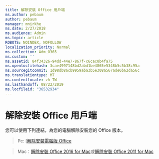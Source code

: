 ```yaml
---
title: 解除安裝 Office 用戶端
ms.author: pebaum
author: pebaum
manager: mnirkhe
ms.date: 2/27/2018
ms.audience: Admin
ms.topic: article
ROBOTS: NOINDEX, NOFOLLOW
localization_priority: Normal
ms.collection: Adm_O365
ms.custom: ''
ms.assetid: 84f34326-94dd-44e7-867f-c6cac0b4fa75
ms.openlocfilehash: 3cae4997148bd2abd1be4865e5348b5c5b38c95a
ms.sourcegitcommit: 1d98db8acb9959aba3b5e308a567ade6b62da56c
ms.translationtype: MT
ms.contentlocale: zh-TW
ms.lasthandoff: 08/22/2019
ms.locfileid: "36532934"
---
```

# <a name="uninstall-office-client"></a>解除安裝 Office 用戶端

您可以使用下列連結，為您的電腦解除安裝您的 Office 版本。
  
> Pc: [[解除安裝電腦版 Office](https://support.office.com/article/Uninstall-Office-from-a-PC-9dd49b83-264a-477a-8fcc-2fdf5dbf61d8.aspx)
    
> Mac：[解除安裝 Office 2016 for Mac](https://support.office.com/article/Uninstall-Office-2016-for-Mac-eefa1199-5b58-43af-8a3d-b73dc1a8cae3.aspx)或[解除安裝 Office 2011 for Mac](https://support.office.com/article/Uninstall-Office-2011-for-Mac-4bfcd230-0ea1-4656-bf30-dbfa44d358fa.aspx)
    

